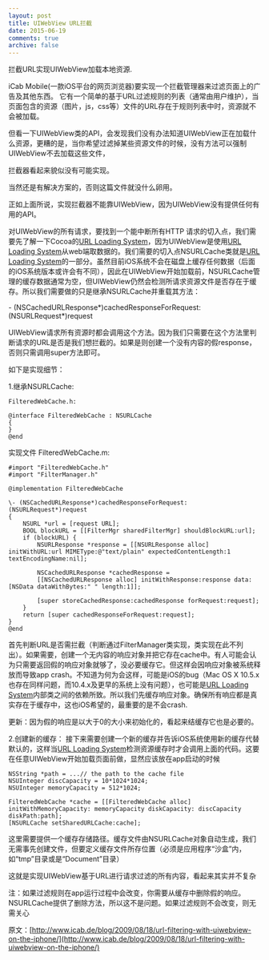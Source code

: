 ```yaml
---
layout: post
title: UIWebView URL拦截
date: 2015-06-19
comments: true
archive: false
---
```

拦截URL实现UIWebView加载本地资源. 
iCab Mobile(一款iOS平台的网页浏览器)要实现一个拦截管理器来过滤页面上的广告及其他东西。 它有一个简单的基于URL过滤规则的列表（通常由用户维护），当页面包含的资源（图片，js，css等）文件的URL存在于规则列表中时，资源就不会被加载。但看一下UIWebView类的API，会发现我们没有办法知道UIWebView正在加载什么资源，更糟的是，当你希望过滤掉某些资源文件的时候，没有方法可以强制UIWebView不去加载这些文件，拦截器看起来貌似没有可能实现。当然还是有解决方案的，否则这篇文件就没什么卵用。正如上面所说，实现拦截器不能靠UIWebView，因为UIWebView没有提供任何有用的API。对UIWebView的所有请求，要找到一个能中断所有HTTP 请求的切入点，我们需要先了解一下Cocoa的[URL Loading System](https://developer.apple.com/library/ios/documentation/Cocoa/Conceptual/URLLoadingSystem/URLLoadingSystem.html)，因为UIWebView是使用[URL Loading System](https://developer.apple.com/library/ios/documentation/Cocoa/Conceptual/URLLoadingSystem/URLLoadingSystem.html)从web端取数据的。我们需要的切入点NSURLCache类就是[URL Loading System](https://developer.apple.com/library/ios/documentation/Cocoa/Conceptual/URLLoadingSystem/URLLoadingSystem.html)的一部分。虽然目前iOS系统不会在磁盘上缓存任何数据（后面的iOS系统版本或许会有不同），因此在UIWebView开始加载前，NSURLCache管理的缓存数据通常为空，但UIWebView仍然会检测所请求资源文件是否存在于缓存。所以我们需要做的只是继承NSURLCache并重载其方法：\- (NSCachedURLResponse*)cachedResponseForRequest:(NSURLRequest*)requestUIWebView请求所有资源时都会调用这个方法。因为我们只需要在这个方法里判断请求的URL是否是我们想拦截的。如果是则创建一个没有内容的假response，否则只需调用super方法即可。如下是实现细节：1.继承NSURLCache:    FilteredWebCache.h:
    @interface FilteredWebCache : NSURLCache    {    }    @end实现文件	FilteredWebCache.m:    #import "FilteredWebCache.h"    #import "FilterManager.h"    @implementation FilteredWebCache    \- (NSCachedURLResponse*)cachedResponseForRequest:(NSURLRequest*)request    {    	NSURL *url = [request URL];    	BOOL blockURL = [[FilterMgr sharedFilterMgr] shouldBlockURL:url];		if (blockURL) {			NSURLResponse *response = [[NSURLResponse alloc] initWithURL:url MIMEType:@"text/plain" expectedContentLength:1 textEncodingName:nil];			NSCachedURLResponse *cachedResponse =			[[NSCachedURLResponse alloc] initWithResponse:response data:[NSData dataWithBytes:" " length:1]];			[super storeCachedResponse:cachedResponse forRequest:request];		}		return [super cachedResponseForRequest:request];	}	@end首先判断URL是否需拦截（判断通过FilterManager类实现，类实现在此不列出）。如果需要，创建一个无内容的响应对象并把它存在cache中。有人可能会认为只需要返回假的响应对象就够了，没必要缓存它。但这样会因响应对象被系统释放而导致app crash。不知道为何为会这样，可能是iOS的bug（Mac OS X 10.5.x也存在同样问题，而10.4.x及更早的系统上没有问题），也可能是[URL Loading System](https://developer.apple.com/library/ios/documentation/Cocoa/Conceptual/URLLoadingSystem/URLLoadingSystem.html)内部类之间的依赖所致。所以我们先缓存响应对象。确保所有响应都是真实存在于缓存中，这也iOS希望的，最重要的是不会crash.更新：因为假的响应是以大于0的大小来初始化的，看起来结缓存它也是必要的。2.创建新的缓存：接下来需要创建一个新的缓存并告诉iOS系统使用新的缓存代替默认的，这样当[URL Loading System](https://developer.apple.com/library/ios/documentation/Cocoa/Conceptual/URLLoadingSystem/URLLoadingSystem.html)检测资源缓存时才会调用上面的代码。这要在任意UIWebView开始加载页面前做，显然应该放在app启动的时候	NSString *path = ...// the path to the cache file	NSUInteger discCapacity = 10*1024*1024;	NSUInteger memoryCapacity = 512*1024;	FilteredWebCache *cache = [[FilteredWebCache alloc] initWithMemoryCapacity: memoryCapacity diskCapacity: discCapacity diskPath:path];	[NSURLCache setSharedURLCache:cache];这里需要提供一个缓存存储路径。缓存文件由NSURLCache对象自动生成，我们无需事先创建文件，但要定义缓存文件所存位置（必须是应用程序“沙盒”内，如“tmp”目录或是“Document”目录）这就是实现UIWebView基于URL进行请求过滤的所有内容，看起来其实并不复杂注：如果过滤规则在app运行过程中会改变，你需要从缓存中删除假的响应。NSURLCache提供了删除方法，所以这不是问题。如果过滤规则不会改变，则无需关心原文：[http://www.icab.de/blog/2009/08/18/url-filtering-with-uiwebview-on-the-iphone/](http://www.icab.de/blog/2009/08/18/url-filtering-with-uiwebview-on-the-iphone/)